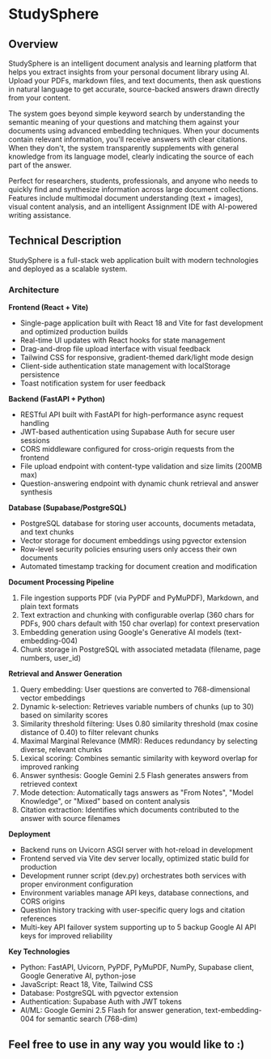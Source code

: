 # StudySphere

## Overview

StudySphere is an intelligent document analysis and learning platform that helps you extract insights from your personal document library using AI. Upload your PDFs, markdown files, and text documents, then ask questions in natural language to get accurate, source-backed answers drawn directly from your content.

The system goes beyond simple keyword search by understanding the semantic meaning of your questions and matching them against your documents using advanced embedding techniques. When your documents contain relevant information, you'll receive answers with clear citations. When they don't, the system transparently supplements with general knowledge from its language model, clearly indicating the source of each part of the answer.

Perfect for researchers, students, professionals, and anyone who needs to quickly find and synthesize information across large document collections. Features include multimodal document understanding (text + images), visual content analysis, and an intelligent Assignment IDE with AI-powered writing assistance.

## Technical Description

StudySphere is a full-stack web application built with modern technologies and deployed as a scalable system.

### Architecture

**Frontend (React + Vite)**
- Single-page application built with React 18 and Vite for fast development and optimized production builds
- Real-time UI updates with React hooks for state management
- Drag-and-drop file upload interface with visual feedback
- Tailwind CSS for responsive, gradient-themed dark/light mode design
- Client-side authentication state management with localStorage persistence
- Toast notification system for user feedback

**Backend (FastAPI + Python)**
- RESTful API built with FastAPI for high-performance async request handling
- JWT-based authentication using Supabase Auth for secure user sessions
- CORS middleware configured for cross-origin requests from the frontend
- File upload endpoint with content-type validation and size limits (200MB max)
- Question-answering endpoint with dynamic chunk retrieval and answer synthesis

**Database (Supabase/PostgreSQL)**
- PostgreSQL database for storing user accounts, documents metadata, and text chunks
- Vector storage for document embeddings using pgvector extension
- Row-level security policies ensuring users only access their own documents
- Automated timestamp tracking for document creation and modification

**Document Processing Pipeline**
1. File ingestion supports PDF (via PyPDF and PyMuPDF), Markdown, and plain text formats
2. Text extraction and chunking with configurable overlap (360 chars for PDFs, 900 chars default with 150 char overlap) for context preservation
3. Embedding generation using Google's Generative AI models (text-embedding-004)
4. Chunk storage in PostgreSQL with associated metadata (filename, page numbers, user_id)

**Retrieval and Answer Generation**
1. Query embedding: User questions are converted to 768-dimensional vector embeddings
2. Dynamic k-selection: Retrieves variable numbers of chunks (up to 30) based on similarity scores
3. Similarity threshold filtering: Uses 0.80 similarity threshold (max cosine distance of 0.40) to filter relevant chunks
4. Maximal Marginal Relevance (MMR): Reduces redundancy by selecting diverse, relevant chunks
5. Lexical scoring: Combines semantic similarity with keyword overlap for improved ranking
6. Answer synthesis: Google Gemini 2.5 Flash generates answers from retrieved context
7. Mode detection: Automatically tags answers as "From Notes", "Model Knowledge", or "Mixed" based on content analysis
8. Citation extraction: Identifies which documents contributed to the answer with source filenames

**Deployment**
- Backend runs on Uvicorn ASGI server with hot-reload in development
- Frontend served via Vite dev server locally, optimized static build for production
- Development runner script (dev.py) orchestrates both services with proper environment configuration
- Environment variables manage API keys, database connections, and CORS origins
- Question history tracking with user-specific query logs and citation references
- Multi-key API failover system supporting up to 5 backup Google AI API keys for improved reliability

**Key Technologies**
- Python: FastAPI, Uvicorn, PyPDF, PyMuPDF, NumPy, Supabase client, Google Generative AI, python-jose
- JavaScript: React 18, Vite, Tailwind CSS
- Database: PostgreSQL with pgvector extension
- Authentication: Supabase Auth with JWT tokens
- AI/ML: Google Gemini 2.5 Flash for answer generation, text-embedding-004 for semantic search (768-dim)

## Feel free to use in any way you would like to :)
